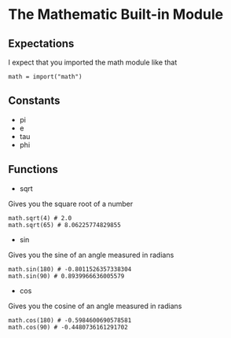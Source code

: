 # The Mathematic Built-in Module

## Expectations

I expect that you imported the math module like that

```
math = import("math")
```

## Constants

- pi
- e
- tau
- phi

## Functions

- sqrt

Gives you the square root of a number

```
math.sqrt(4) # 2.0
math.sqrt(65) # 8.06225774829855
```

- sin

Gives you the sine of an angle measured in radians

```
math.sin(180) # -0.8011526357338304
math.sin(90) # 0.8939966636005579
```

- cos

Gives you the cosine of an angle measured in radians

```
math.cos(180) # -0.5984600690578581
math.cos(90) # -0.4480736161291702
```
